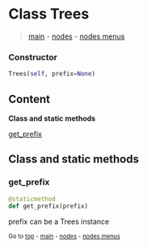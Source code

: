 # Class Trees

> [main](../index.md) - [nodes](nodes.md) - [nodes menus](nodes_menus.md)

### Constructor

```python
Trees(self, prefix=None)
```

## Content

**Class and static methods**

[get_prefix](#get_prefix)



## Class and static methods

### get_prefix

```python
@staticmethod
def get_prefix(prefix)
```

prefix can be a Trees instance

<sub>Go to [top](#class-Collection) - [main](../index.md) - [nodes](nodes.md) - [nodes menus](nodes_menus.md)</sub>

